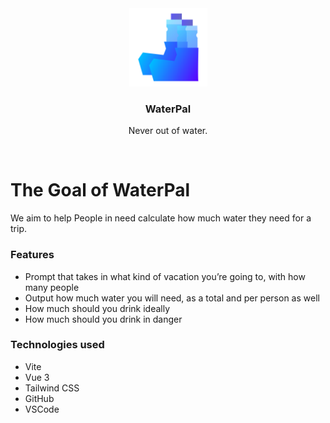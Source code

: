 <div align="center">
    <img src="./favicon.svg" width="125">
    <h3>WaterPal</h3>
    <p>Never out of water.</p>
</div>

<br>

# The Goal of WaterPal
We aim to help People in need calculate how much water they need for a trip.

### Features
- Prompt that takes in what kind of vacation you’re going to, with how many people
- Output how much water you will need, as a total and per person as well
- How much should you drink ideally
- How much should you drink in danger

### Technologies used
- Vite
- Vue 3
- Tailwind CSS
- GitHub
- VSCode